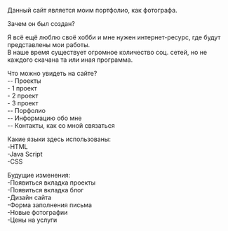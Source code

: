 Данный сайт является моим портфолио, как фотографа.   

Зачем он был создан?  

Я всё ещё люблю своё хобби и мне нужен интернет-ресурс, где будут представлены мои работы.   
В наше время существует огромное количество соц. сетей, но не каждого скачана та или иная программа.


Что можно увидеть на сайте?   
  -- Проекты  
    - 1 проект  
    - 2 проект  
    - 3 проект  
  -- Порфолио   
  -- Информацию обо мне  
  -- Контакты, как со мной связаться  


Какие языки здесь использованы:   
  -HTML  
  -Java Script  
  -CSS  

Будущие  изменения:   
  -Появиться вкладка проекты  
  -Появиться вкладка блог  
  -Дизайн сайта  
  -Форма заполнения письма  
  -Новые фотографии   
  -Цены на услуги  
  
  
